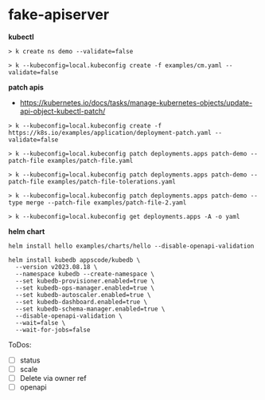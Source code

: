 # fake-apiserver

**kubectl**

```console
> k create ns demo --validate=false

> k --kubeconfig=local.kubeconfig create -f examples/cm.yaml --validate=false
```

**patch apis**

- https://kubernetes.io/docs/tasks/manage-kubernetes-objects/update-api-object-kubectl-patch/

```
> k --kubeconfig=local.kubeconfig create -f https://k8s.io/examples/application/deployment-patch.yaml --validate=false

> k --kubeconfig=local.kubeconfig patch deployments.apps patch-demo --patch-file examples/patch-file.yaml

> k --kubeconfig=local.kubeconfig patch deployments.apps patch-demo --patch-file examples/patch-file-tolerations.yaml

> k --kubeconfig=local.kubeconfig patch deployments.apps patch-demo --type merge --patch-file examples/patch-file-2.yaml
```

```
> k --kubeconfig=local.kubeconfig get deployments.apps -A -o yaml
```

**helm chart**

```console
helm install hello examples/charts/hello --disable-openapi-validation
```

```console
helm install kubedb appscode/kubedb \
  --version v2023.08.18 \
  --namespace kubedb --create-namespace \
  --set kubedb-provisioner.enabled=true \
  --set kubedb-ops-manager.enabled=true \
  --set kubedb-autoscaler.enabled=true \
  --set kubedb-dashboard.enabled=true \
  --set kubedb-schema-manager.enabled=true \
  --disable-openapi-validation \
  --wait=false \
  --wait-for-jobs=false
```

ToDos:

- [ ] status
- [ ] scale
- [ ] Delete via owner ref
- [ ] openapi
